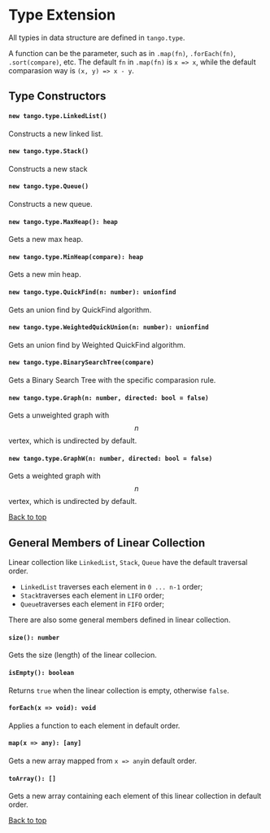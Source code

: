<a name="t"></a>
# Type Extension
All typies in data structure are defined in `tango.type`.

A function can be the parameter, such as in `.map(fn)`, `.forEach(fn)`, `.sort(compare)`, etc. 
The default `fn` in `.map(fn)` is `x => x`, while the default comparasion way is `(x, y) => x - y`.

## Type Constructors
#### `new tango.type.LinkedList()`
Constructs a new linked list.
#### `new tango.type.Stack()`
Constructs a new stack
#### `new tango.type.Queue()`
Constructs a new queue.
#### `new tango.type.MaxHeap(): heap`
Gets a new max heap.
#### `new tango.type.MinHeap(compare): heap`
Gets a new min heap.
#### `new tango.type.QuickFind(n: number): unionfind`
Gets an union find by QuickFind algorithm.
#### `new tango.type.WeightedQuickUnion(n: number): unionfind`
Gets an union find by Weighted QuickFind algorithm.
#### `new tango.type.BinarySearchTree(compare)`
Gets a Binary Search Tree with the specific comparasion rule.
#### `new tango.type.Graph(n: number, directed: bool = false)`
Gets a unweighted graph with $$n$$ vertex, which is undirected by default.
#### `new tango.type.GraphW(n: number, directed: bool = false)`
Gets a weighted graph with $$n$$ vertex, which is undirected by default.

[Back to top](#t)

## General Members of Linear Collection
Linear collection like `LinkedList`, `Stack`, `Queue` have the default traversal order. 

* `LinkedList` traverses each element in `0 ... n-1` order;
* `Stack`traverses each element in `LIFO` order;
* `Queue`traverses each element in `FIFO` order;

There are also some general members defined in linear collection.

#### `size(): number`
Gets the size (length) of the linear collecion.
#### `isEmpty(): boolean`
Returns `true` when the linear collection is empty, otherwise `false`.
#### `forEach(x => void): void`
Applies a function to each element in default order.
#### `map(x => any): [any]`
Gets a new array mapped from `x => any`in default order.
#### `toArray(): []`
Gets a new array containing each element of this linear collection in default order.

[Back to top](#t)